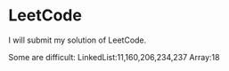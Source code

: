 # LeetCode

I will submit my solution of LeetCode.

Some  are difficult:
LinkedList:11,160,206,234,237
Array:18

